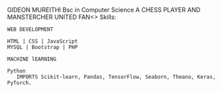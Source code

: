 GIDEON MUREITHI 
Bsc in Computer Science
A CHESS PLAYER AND MANSTERCHER UNITED FAN<>
Skills:
    
    WEB DEVELOPMENT
    
    HTML | CSS | JavaScript
    MYSQL | Bootstrap | PHP

    MACHINE lEARNING
    
    Python 
       IMPORTS Scikit-learn, Pandas, TensorFlow, Seaborn, Theano, Keras, PyTorch.
    
